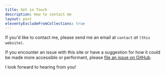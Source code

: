 ```yaml
---
title: Get in Touch
description: How to contact me
layout: post
eleventyExcludeFromCollections: true
---
```


If you'd like to contact me, please send me an email at 
`contact` _at_ `(this website)`.

If you encounter an issue with this site or have a
suggestion for how it could be made more accessible or performant,
please [file an issue on GitHub](https://github.com/tylermercer/personal-website-eleventy/issues).

I look forward to hearing from you!
